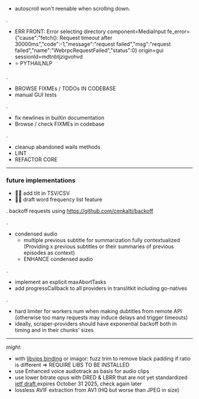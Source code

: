 - autoscroll won't reenable when scrolling down.

.

- ERR FRONT: Error selecting directory component=MediaInput fe_error={"cause":"fetch(): Request timeout after 30000ms","code":-1,"message":"request failed","msg":"request failed","name":"WebrpcRequestFailed","status":0} origin=gui sessionId=mdtnbtjzigvohvd
- ⭐ PYTHAILNLP

.
- BROWSE FIXMEs / TODOs IN CODEBASE
- manual GUI tests

.

- fix newlines in builtin documentation
- Browse / check FIXMEs in codebase

.

- cleanup abandoned wails methods
- LINT
- REFACTOR CORE

<hr>

### future implementations

- 🚧🚧 add tlit in TSV/CSV
- 🚧🚧 draft word frequency list feature

.
backoff requests using https://github.com/cenkalti/backoff

.

- condensed audio
  - multiple previous subtitle for summarization fully contextualized (Providing x previous subtitles or their summaries of previous episodes as context)
  - ENHANCE condensed audio

.

- implement an explicit maxAbortTasks
- add progressCallback to all providers in translitkit including go-natives

.

- hard limiter for workers num when making dubtitles from remote API (otherwise too many requests may induce delays and trigger timeouts)
- ideally, scraper-providers should have exponential backoff both in timing and in their chunks' sizes

<hr>

*might:*

- with [libvips binding](https://github.com/h2non/bimg) or imagor: fuzz trim to remove black padding if ratio is different => REQUIRE LIBS TO BE INSTALLED
- use Enhanced voice audiotrack as basis for audio clips
- use lower bitrate opus with DRED & LBRR that are not yet standardized [ietf draft](https://datatracker.ietf.org/doc/draft-ietf-mlcodec-opus-extension/),expires October 31 2025, check again later
- lossless AVIF extraction from AV1 (HQ but worse than JPEG in size)
